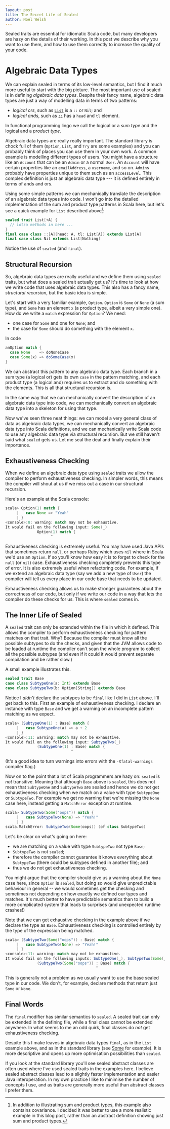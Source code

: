```yaml
---
layout: post
title: The Secret Life of Sealed 
author: Noel Welsh
---
```


Sealed traits are essential for idiomatic Scala code, but many developers are hazy on the details of their working. In this post we describe why you want to use them, and how to use them correctly to increase the quality of your code.

<!-- break -->

# Algebraic Data Types

We can explain sealed in terms of its low-level semantics, but I find it much more useful to start with the big picture. The most important use of sealed is in defining *algebraic data types*. Despite their fancy name, algebraic data types are just a way of modelling data in terms of two patterns:

- *logical ors*, such as [`List`][list] is a `::` or `Nil`; and
- *logical ands*, such as [`::`][double-colon] has a `head` and `tl` element.

In functional programming lingo we call the logical or a *sum type* and the logical and a *product type*.

Algebraic data types are really really important. The standard library is chock full of them (`Option`, `List`, and `Try` are some examples) and you can probably think of places you can use them in your own work. A common example is modelling different types of users. You might have a structure like an `Account` that can be an `Admin` or a normal `User`. An `Account` will have certain properties like an `emailAddress`, a `username`, and so on. `Admin`s probably have properties unique to them such as an `accessLevel`. This complex definition is just an algebraic data type --- it is defined entirely in terms of ands and ors.

Using some simple patterns we can mechanically translate the description of an algebraic data types into code. I won't go into the detailed implementation of the sum and product type patterns in Scala here, but let's see a quick example for `List` described above[^full-pattern]:

~~~ scala
sealed trait List[+A] {
  // lotsa methods in here ...
}
final case class ::[A](head: A, tl: List[A]) extends List[A]
final case class Nil extends List[Nothing]
~~~

Notice the use of `sealed` (and `final`).

## Structural Recursion

So, algebraic data types are really useful and we define them using `sealed` traits, but what does a sealed trait actually get us? It's time to look at how we write code that uses algebraic data types. This also has a fancy name, *structural recursion*, but the basic idea is simple.

Let's start with a very familiar example, `Option`. `Option` is `Some` or `None` (a sum type), and `Some` has an element `x` (a product type, albeit a very simple one). How do we write a `match` expression for `Option`? We need:

- one case for `Some` and one for `None`; and
- the case for `Some` should do something with the element `x`.

In code

~~~ scala
anOption match {
  case None    => doNoneCase
  case Some(x) => doSomeCase(x)
}
~~~

We can abstract this pattern to any algebraic data type. Each branch in a sum type (a logical or) gets its own `case` in the pattern matching, and each product type (a logical and) requires us to extract and do something with the elements. This is all that structural recursion is.

In the same way that we can mechanically convert the description of an algebraic data type into code, we can mechanically convert an algebraic data type into a skeleton for using that type.

Now we've seen three neat things: we can model a very general class of data as algebraic data types, we can mechanically convert an algebraic data type into Scala definitions, and we can mechanically write Scala code to use any algebraic data type via structural recursion. But we still haven't said what `sealed` gets us. Let me seal the deal and finally explain their importance.

## Exhaustiveness Checking

When we define an algebraic data type using `sealed` traits we allow the compiler to perform exhaustiveness checking. In simpler words, this means the compiler will shout at us if we miss out a case in our structural recursion.

Here's an example at the Scala console:

~~~ scala
scala> Option(1) match {
     |   case None => "Yeah"
     | }
<console>:8: warning: match may not be exhaustive.
It would fail on the following input: Some(_)
              Option(1) match {
                    ^
~~~

Exhaustiveness checking is extremely useful. You may have used Java APIs that sometimes return `null`, or perhaps Ruby which uses `nil` where in Scala we'd use an `Option`. If so you'll know how easy it is to forget to check for the `null` (or `nil`) case. Exhaustiveness checking completely prevents this type of error. It is also extremely useful when refactoring code. For example, if we extend an algebraic data type (say we add a new type of `User`) the compiler will tell us every place in our code base that needs to be updated.

Exhaustiveness checking allows us to make stronger guarantees about the correctness of our code, but only if we write our code in a way that lets the compiler do these checks for us. This is where `sealed` comes in.

## The Inner Life of Sealed

A `sealed` trait can only be extended within the file in which it defined. This allows the compiler to perform exhaustiveness checking for pattern matches on that trait. Why? Because the compiler must know all the possible subtypes to do the checks, and given that the JVM allows code to be loaded at runtime the compiler can't scan the whole program to collect all the possible subtypes (and even if it could it would prevent separate compilation and be rather slow.)

A small example illustrates this.

~~~ scala
sealed trait Base
case class SubtypeOne(a: Int) extends Base
case class SubtypeTwo(b: Option[String]) extends Base
~~~

Notice I *didn't* declare the subtypes to be `final` like I did in `List` above. I'll get back to this. First an example of exhaustiveness checking. I declare an instance with type `Base` and we get a warning on an incomplete pattern matching as we expect.

~~~ scala
scala> (SubtypeOne(1) : Base) match {
     |   case SubtypeOne(a) => a + 2
     | }
<console>:11: warning: match may not be exhaustive.
It would fail on the following input: SubtypeTwo(_)
              (SubtypeOne(1) : Base) match {
                             ^
~~~

(It's a good idea to turn warnings into errors with the `-Xfatal-warnings` compiler flag.)

Now on to the point that a lot of Scala programmers are hazy on: `sealed` is *not* transitive. Meaning that although `Base` above is `sealed`, this does not mean that `SubtypeOne` and `SubtypeTwo` are sealed and hence we do not get exhaustiveness checking when we match on a value with type `SubtypeOne` or `SubtypeTwo`. For example we get no warning that we're missing the `None` case here, instead getting a `MatchError` exception at runtime.

~~~ scala
scala> SubtypeTwo(Some("oops")) match {
     |   case SubtypeTwo(None) => "Yeah!"
     | }
scala.MatchError: SubtypeTwo(Some(oops)) (of class SubtypeTwo)
~~~

Let's be clear on what's going on here:

- we are matching on a value with type `SubtypeTwo` not type `Base`;
- `SubtypeTwo` is not `sealed`;
- therefore the compiler cannot guarantee it knows everything about `SubtypeTwo` (there could be subtypes defined in another file); and
- thus we do not get exhaustiveness checking.

You might argue that the compiler should give us a warning about the `None` case here, since `Option` is `sealed`, but doing so would give unpredictable behaviour in general -- we would sometimes get the checking and sometimes not depending on how exactly we defined our types and matches. It's much better to have predictable semantics than to build a more complicated system that leads to surprises (and unexpected runtime crashes!)

Note that we can get exhaustive checking in the example above if we declare the type as `Base`. Exhaustiveness checking is controlled entirely by the type of the expression being matched.

~~~ scala
scala> (SubtypeTwo(Some("oops")) : Base) match {
     |   case SubtypeTwo(None) => "Yeah!"
     | }
<console>:11: warning: match may not be exhaustive.
It would fail on the following inputs: SubtypeOne(_), SubtypeTwo(Some(_))
              (SubtypeTwo(Some("oops")) : Base) match {
                                        ^
~~~

This is generally not a problem as we usually want to use the base sealed type in our code. We don't, for example, declare methods that return just `Some` or `None`.

## Final Words

The `final` modifier has similar semantics to `sealed`. A sealed trait can only be extended in the defining file, while a final class cannot be extended anywhere. In what seems to me an odd quirk, final classes do *not* get exhaustiveness checking.

Despite this I make leaves in algebraic data types `final`, as in the `List` example above, and as in the standard library (see [Some][some] for example). It is more descriptive and opens up more optimisation possibilities than `sealed`.

If you look at the standard library you'll see sealed abstract classes are often used where I've used sealed traits in the examples here. I believe sealed abstract classes lead to a slightly faster implementation and easier Java interoperation. In my own practice I like to minimise the number of concepts I use, and as traits are generally more useful than abstract classes I prefer them. 

[double-colon]: http://www.scala-lang.org/api/current/index.html#scala.collection.immutable.$colon$colon
[list]: http://www.scala-lang.org/api/current/index.html#scala.collection.immutable.List
[some]: http://www.scala-lang.org/api/current/index.html#scala.Some

[^full-pattern]: In addition to illustrating sum and product types, this example also contains covariance. I decided it was better to use a more realistic example in this blog post, rather than an abstract definition showing just sum and product types.
